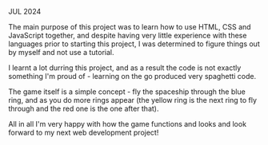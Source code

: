 JUL 2024

The main purpose of this project was to learn how to use HTML, CSS and JavaScript together, and despite having very little experience with these languages prior to starting this project, I was determined to figure things out by myself and not use a tutorial.

I learnt a lot durring this project, and as a result the code is not exactly something I'm proud of - learning on the go produced very spaghetti code.

The game itself is a simple concept - fly the spaceship through the blue ring, and as you do more rings appear (the yellow ring is the next ring to fly through and the red one is the one after that). 

All in all I'm very happy with how the game functions and looks and look forward to my next web development project!
